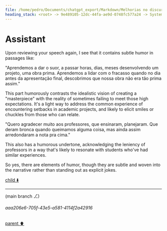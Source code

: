 ```yaml
---
file: /home/pedro/Documents/chatgpt_export/Markdown/Melhorias no discurso de formatura.md
heading_stack: <root> -> 9e489105-12dc-44fa-ae9d-0748fc577a24 -> System -> 0e1fb0b2-55a6-43c2-8a71-77a1ab256f13 -> System -> aaa294d2-9a9e-4aa9-80e0-2fdb6ec2fc9c -> User -> 5c2825c0-dc59-41f7-a899-618b8daa5e36 -> Assistant -> aaa2e7e4-6182-43e5-b674-857878bd84d2 -> User -> 729b44a1-e3ce-4f78-b1d8-9222a148a00f -> Assistant
---
```

# Assistant

Upon reviewing your speech again, I see that it contains subtle humor in passages like:

"Aprendemos a dar o suor, a passar horas, dias, meses desenvolvendo um projeto, uma obra prima. Aprendemos a lidar com o fracasso quando no dia antes da apresentação final, descobrimos que nossa obra não era tão prima assim."

This part humorously contrasts the idealistic vision of creating a "masterpiece" with the reality of sometimes failing to meet those high expectations. It's a light way to address the common experience of encountering setbacks in academic projects, and likely to elicit smiles or chuckles from those who can relate.

"Quero agradecer muito aos professores, que ensinaram, planejaram. Que deram bronca quando queimamos alguma coisa, mas ainda assim arredondaram a nota pra cima."

This also has a humorous undertone, acknowledging the leniency of professors in a way that's likely to resonate with students who've had similar experiences.

So yes, there are elements of humor, though they are subtle and woven into the narrative rather than standing out as explicit jokes.

[child ⬇️](#aaa206e6-705f-43e5-a581-4114f2a42916)

---

(main branch ⎇)
###### aaa206e6-705f-43e5-a581-4114f2a42916
[parent ⬆️](#729b44a1-e3ce-4f78-b1d8-9222a148a00f)
